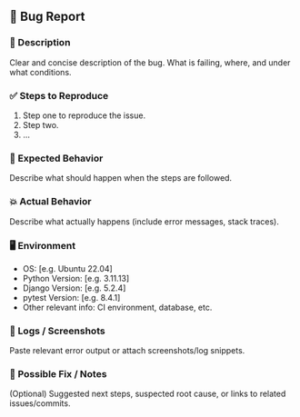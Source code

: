 ## 🐞 Bug Report

### 📖 Description
Clear and concise description of the bug. What is failing, where, and under what conditions.

### ✅ Steps to Reproduce
1. Step one to reproduce the issue.
2. Step two.
3. ...

### 🤔 Expected Behavior
Describe what should happen when the steps are followed.

### 💥 Actual Behavior
Describe what actually happens (include error messages, stack traces).

### 🖥️ Environment
- OS: [e.g. Ubuntu 22.04]
- Python Version: [e.g. 3.11.13]
- Django Version: [e.g. 5.2.4]
- pytest Version: [e.g. 8.4.1]
- Other relevant info: CI environment, database, etc.

### 📂 Logs / Screenshots
Paste relevant error output or attach screenshots/log snippets.

### 🚀 Possible Fix / Notes
(Optional) Suggested next steps, suspected root cause, or links to related issues/commits.

